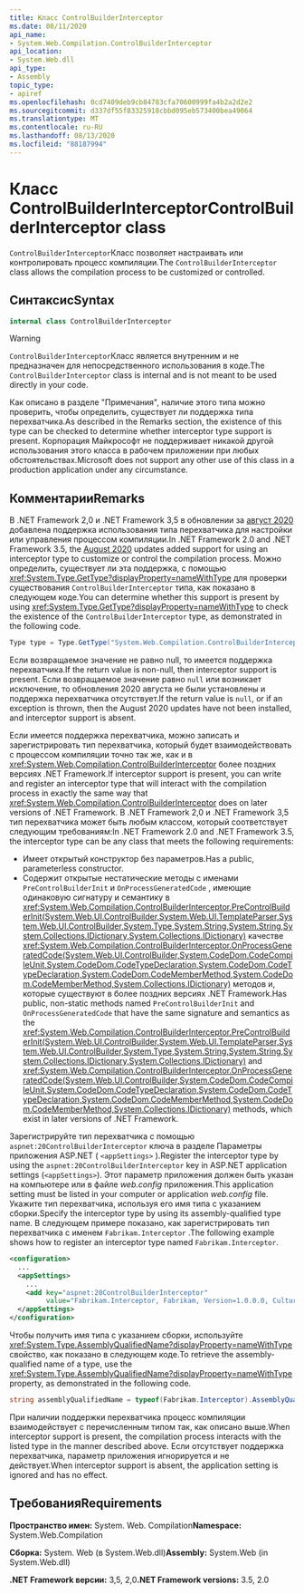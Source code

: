 ```yaml
---
title: Класс ControlBuilderInterceptor
ms.date: 08/11/2020
api_name:
- System.Web.Compilation.ControlBuilderInterceptor
api_location:
- System.Web.dll
api_type:
- Assembly
topic_type:
- apiref
ms.openlocfilehash: 0cd7409deb9cb84783cfa70600999fa4b2a2d2e2
ms.sourcegitcommit: d337df55f83325918cbbd095eb573400bea49064
ms.translationtype: MT
ms.contentlocale: ru-RU
ms.lasthandoff: 08/13/2020
ms.locfileid: "88187994"
---
```

# <a name="controlbuilderinterceptor-class"></a><span data-ttu-id="294bb-102">Класс ControlBuilderInterceptor</span><span class="sxs-lookup"><span data-stu-id="294bb-102">ControlBuilderInterceptor class</span></span>

<span data-ttu-id="294bb-103">`ControlBuilderInterceptor`Класс позволяет настраивать или контролировать процесс компиляции.</span><span class="sxs-lookup"><span data-stu-id="294bb-103">The `ControlBuilderInterceptor` class allows the compilation process to be customized or controlled.</span></span>

## <a name="syntax"></a><span data-ttu-id="294bb-104">Синтаксис</span><span class="sxs-lookup"><span data-stu-id="294bb-104">Syntax</span></span>

```csharp
internal class ControlBuilderInterceptor
```

> [!WARNING]
> <span data-ttu-id="294bb-105">`ControlBuilderInterceptor`Класс является внутренним и не предназначен для непосредственного использования в коде.</span><span class="sxs-lookup"><span data-stu-id="294bb-105">The `ControlBuilderInterceptor` class is internal and is not meant to be used directly in your code.</span></span>
>
> <span data-ttu-id="294bb-106">Как описано в разделе "Примечания", наличие этого типа можно проверить, чтобы определить, существует ли поддержка типа перехватчика.</span><span class="sxs-lookup"><span data-stu-id="294bb-106">As described in the Remarks section, the existence of this type can be checked to determine whether interceptor type support is present.</span></span> <span data-ttu-id="294bb-107">Корпорация Майкрософт не поддерживает никакой другой использования этого класса в рабочем приложении при любых обстоятельствах.</span><span class="sxs-lookup"><span data-stu-id="294bb-107">Microsoft does not support any other use of this class in a production application under any circumstance.</span></span>

## <a name="remarks"></a><span data-ttu-id="294bb-108">Комментарии</span><span class="sxs-lookup"><span data-stu-id="294bb-108">Remarks</span></span>

<span data-ttu-id="294bb-109">В .NET Framework 2,0 и .NET Framework 3,5 в обновлении за [август 2020](https://portal.msrc.microsoft.com/security-guidance/releasenotedetail/2020-Aug) добавлена поддержка использования типа перехватчика для настройки или управления процессом компиляции.</span><span class="sxs-lookup"><span data-stu-id="294bb-109">In .NET Framework 2.0 and .NET Framework 3.5, the [August 2020](https://portal.msrc.microsoft.com/security-guidance/releasenotedetail/2020-Aug) updates added support for using an interceptor type to customize or control the compilation process.</span></span> <span data-ttu-id="294bb-110">Можно определить, существует ли эта поддержка, с помощью <xref:System.Type.GetType?displayProperty=nameWithType> для проверки существования `ControlBuilderInterceptor` типа, как показано в следующем коде.</span><span class="sxs-lookup"><span data-stu-id="294bb-110">You can determine whether this support is present by using <xref:System.Type.GetType?displayProperty=nameWithType> to check the existence of the `ControlBuilderInterceptor` type, as demonstrated in the following code.</span></span>

```csharp
Type type = Type.GetType("System.Web.Compilation.ControlBuilderInterceptor, System.Web, Version=2.0.0.0, Culture=neutral, PublicKeyToken=b03f5f7f11d50a3a");
```

<span data-ttu-id="294bb-111">Если возвращаемое значение не равно null, то имеется поддержка перехватчика.</span><span class="sxs-lookup"><span data-stu-id="294bb-111">If the return value is non-null, then interceptor support is present.</span></span> <span data-ttu-id="294bb-112">Если возвращаемое значение равно `null` или возникает исключение, то обновления 2020 августа не были установлены и поддержка перехватчика отсутствует.</span><span class="sxs-lookup"><span data-stu-id="294bb-112">If the return value is `null`, or if an exception is thrown, then the August 2020 updates have not been installed, and interceptor support is absent.</span></span>

<span data-ttu-id="294bb-113">Если имеется поддержка перехватчика, можно записать и зарегистрировать тип перехватчика, который будет взаимодействовать с процессом компиляции точно так же, как и в <xref:System.Web.Compilation.ControlBuilderInterceptor> более поздних версиях .NET Framework.</span><span class="sxs-lookup"><span data-stu-id="294bb-113">If interceptor support is present, you can write and register an interceptor type that will interact with the compilation process in exactly the same way that <xref:System.Web.Compilation.ControlBuilderInterceptor> does on later versions of .NET Framework.</span></span> <span data-ttu-id="294bb-114">В .NET Framework 2,0 и .NET Framework 3,5 тип перехватчика может быть любым классом, который соответствует следующим требованиям:</span><span class="sxs-lookup"><span data-stu-id="294bb-114">In .NET Framework 2.0 and .NET Framework 3.5, the interceptor type can be any class that meets the following requirements:</span></span>

* <span data-ttu-id="294bb-115">Имеет открытый конструктор без параметров.</span><span class="sxs-lookup"><span data-stu-id="294bb-115">Has a public, parameterless constructor.</span></span>
* <span data-ttu-id="294bb-116">Содержит открытые нестатические методы с именами `PreControlBuilderInit` и `OnProcessGeneratedCode` , имеющие одинаковую сигнатуру и семантику в <xref:System.Web.Compilation.ControlBuilderInterceptor.PreControlBuilderInit(System.Web.UI.ControlBuilder,System.Web.UI.TemplateParser,System.Web.UI.ControlBuilder,System.Type,System.String,System.String,System.Collections.IDictionary,System.Collections.IDictionary)> качестве <xref:System.Web.Compilation.ControlBuilderInterceptor.OnProcessGeneratedCode(System.Web.UI.ControlBuilder,System.CodeDom.CodeCompileUnit,System.CodeDom.CodeTypeDeclaration,System.CodeDom.CodeTypeDeclaration,System.CodeDom.CodeMemberMethod,System.CodeDom.CodeMemberMethod,System.Collections.IDictionary)> методов и, которые существуют в более поздних версиях .NET Framework.</span><span class="sxs-lookup"><span data-stu-id="294bb-116">Has public, non-static methods named `PreControlBuilderInit` and `OnProcessGeneratedCode` that have the same signature and semantics as the <xref:System.Web.Compilation.ControlBuilderInterceptor.PreControlBuilderInit(System.Web.UI.ControlBuilder,System.Web.UI.TemplateParser,System.Web.UI.ControlBuilder,System.Type,System.String,System.String,System.Collections.IDictionary,System.Collections.IDictionary)> and <xref:System.Web.Compilation.ControlBuilderInterceptor.OnProcessGeneratedCode(System.Web.UI.ControlBuilder,System.CodeDom.CodeCompileUnit,System.CodeDom.CodeTypeDeclaration,System.CodeDom.CodeTypeDeclaration,System.CodeDom.CodeMemberMethod,System.CodeDom.CodeMemberMethod,System.Collections.IDictionary)> methods, which exist in later versions of .NET Framework.</span></span>

<span data-ttu-id="294bb-117">Зарегистрируйте тип перехватчика с помощью `aspnet:20ControlBuilderInterceptor` ключа в разделе Параметры приложения ASP.NET ( `<appSettings>` ).</span><span class="sxs-lookup"><span data-stu-id="294bb-117">Register the interceptor type by using the `aspnet:20ControlBuilderInterceptor` key in ASP.NET application settings (`<appSettings>`).</span></span> <span data-ttu-id="294bb-118">Этот параметр приложения должен быть указан на компьютере или в файле *web.config* приложения.</span><span class="sxs-lookup"><span data-stu-id="294bb-118">This application setting must be listed in your computer or application *web.config* file.</span></span> <span data-ttu-id="294bb-119">Укажите тип перехватчика, используя его имя типа с указанием сборки.</span><span class="sxs-lookup"><span data-stu-id="294bb-119">Specify the interceptor type by using its assembly-qualified type name.</span></span> <span data-ttu-id="294bb-120">В следующем примере показано, как зарегистрировать тип перехватчика с именем `Fabrikam.Interceptor` .</span><span class="sxs-lookup"><span data-stu-id="294bb-120">The following example shows how to register an interceptor type named `Fabrikam.Interceptor`.</span></span>

```xml
<configuration>
  ...
  <appSettings>
    ...
    <add key="aspnet:20ControlBuilderInterceptor"
         value="Fabrikam.Interceptor, Fabrikam, Version=1.0.0.0, Culture=neutral, PublicKeyToken=2b3831f2f2b744f7" />
  </appSettings>
</configuration>
```

<span data-ttu-id="294bb-121">Чтобы получить имя типа с указанием сборки, используйте <xref:System.Type.AssemblyQualifiedName?displayProperty=nameWithType> свойство, как показано в следующем коде.</span><span class="sxs-lookup"><span data-stu-id="294bb-121">To retrieve the assembly-qualified name of a type, use the <xref:System.Type.AssemblyQualifiedName?displayProperty=nameWithType> property, as demonstrated in the following code.</span></span>

```csharp
string assemblyQualifiedName = typeof(Fabrikam.Interceptor).AssemblyQualifiedName;
```

<span data-ttu-id="294bb-122">При наличии поддержки перехватчика процесс компиляции взаимодействует с перечисленным типом так, как описано выше.</span><span class="sxs-lookup"><span data-stu-id="294bb-122">When interceptor support is present, the compilation process interacts with the listed type in the manner described above.</span></span> <span data-ttu-id="294bb-123">Если отсутствует поддержка перехватчика, параметр приложения игнорируется и не действует.</span><span class="sxs-lookup"><span data-stu-id="294bb-123">When interceptor support is absent, the application setting is ignored and has no effect.</span></span>

## <a name="requirements"></a><span data-ttu-id="294bb-124">Требования</span><span class="sxs-lookup"><span data-stu-id="294bb-124">Requirements</span></span>

<span data-ttu-id="294bb-125">**Пространство имен:** System. Web. Compilation</span><span class="sxs-lookup"><span data-stu-id="294bb-125">**Namespace:** System.Web.Compilation</span></span>

<span data-ttu-id="294bb-126">**Сборка:** System. Web (в System.Web.dll)</span><span class="sxs-lookup"><span data-stu-id="294bb-126">**Assembly:** System.Web (in System.Web.dll)</span></span>

<span data-ttu-id="294bb-127">**.NET Framework версии:** 3,5, 2,0</span><span class="sxs-lookup"><span data-stu-id="294bb-127">**.NET Framework versions:** 3.5, 2.0</span></span>
